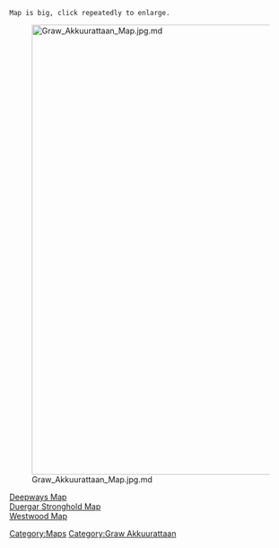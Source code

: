`Map is big, click repeatedly to enlarge.`

<figure>
<img src="Graw_Akkuurattaan_Map.jpg.md"
title="Graw_Akkuurattaan_Map.jpg.md" width="800"
alt="Graw_Akkuurattaan_Map.jpg.md" />
<figcaption aria-hidden="true">Graw_Akkuurattaan_Map.jpg.md</figcaption>
</figure>

[Deepways Map](Deepways_Map "wikilink")  
[Duergar Stronghold Map](Duergar_Stronghold_Map "wikilink")  
[Westwood Map](Westwood_Map "wikilink")

[Category:Maps](Category:Maps "wikilink") [Category:Graw
Akkuurattaan](Category:Graw_Akkuurattaan "wikilink")
